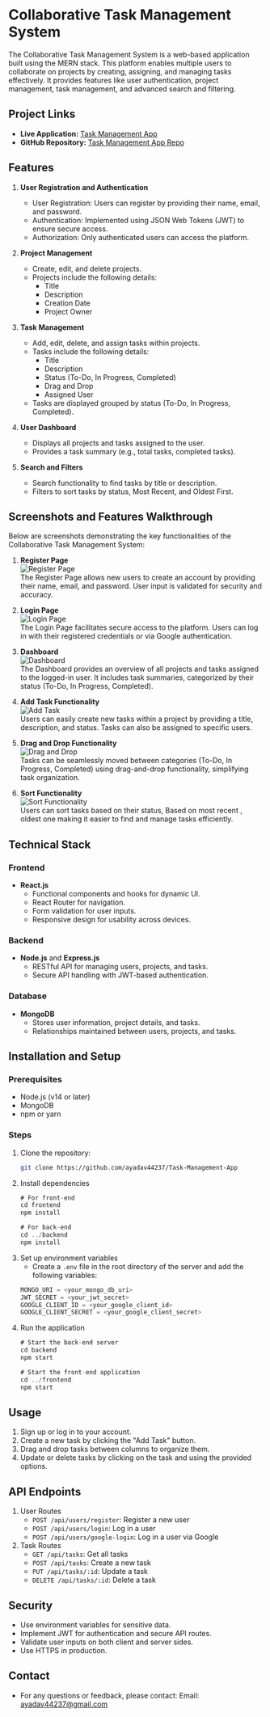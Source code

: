 # Collaborative Task Management System

The Collaborative Task Management System is a web-based application built using the MERN stack. This platform enables multiple users to collaborate on projects by creating, assigning, and managing tasks effectively. It provides features like user authentication, project management, task management, and advanced search and filtering.

## Project Links
- **Live Application:** [Task Management App](https://task-management-app-chi-swart.vercel.app/)
- **GitHub Repository:** [Task Management App Repo](https://github.com/ayadav44237/Task-Management-App)

## Features

1. **User Registration and Authentication**
   - User Registration: Users can register by providing their name, email, and password.
   - Authentication: Implemented using JSON Web Tokens (JWT) to ensure secure access.
   - Authorization: Only authenticated users can access the platform.

2. **Project Management**
   - Create, edit, and delete projects.
   - Projects include the following details:
     - Title
     - Description
     - Creation Date
     - Project Owner

3. **Task Management**
   - Add, edit, delete, and assign tasks within projects.
   - Tasks include the following details:
     - Title
     - Description
     - Status (To-Do, In Progress, Completed)
     - Drag and Drop
     - Assigned User
   - Tasks are displayed grouped by status (To-Do, In Progress, Completed).

4. **User Dashboard**
   - Displays all projects and tasks assigned to the user.
   - Provides a task summary (e.g., total tasks, completed tasks).

5. **Search and Filters**
   - Search functionality to find tasks by title or description.
   - Filters to sort tasks by status, Most Recent, and Oldest First.

## Screenshots and Features Walkthrough

Below are screenshots demonstrating the key functionalities of the Collaborative Task Management System:

1. **Register Page**  
   ![Register Page](https://drive.google.com/file/d/1lkV2csW8O_qStG2wrmxK0FrwdxC_yi1B/view?usp=sharing)  
   The Register Page allows new users to create an account by providing their name, email, and password. User input is validated for security and accuracy.

2. **Login Page**  
   ![Login Page](https://drive.google.com/file/d/17asRKrByaoxEFVB_naRfBJag3_PylSGF/view?usp=sharing)  
   The Login Page facilitates secure access to the platform. Users can log in with their registered credentials or via Google authentication.

3. **Dashboard**  
   ![Dashboard](https://drive.google.com/file/d/15QRhvAlgoVY86ObPSjanVfCGHc1eoB_x/view?usp=sharing)  
   The Dashboard provides an overview of all projects and tasks assigned to the logged-in user. It includes task summaries, categorized by their status (To-Do, In Progress, Completed).

4. **Add Task Functionality**  
   ![Add Task](https://drive.google.com/file/d/1kJ6-stjefcb2sRMu3XSlAJJzQjJd4-YC/view?usp=sharing)  
   Users can easily create new tasks within a project by providing a title, description, and status. Tasks can also be assigned to specific users.

5. **Drag and Drop Functionality**  
   ![Drag and Drop](https://drive.google.com/file/d/1KL6HPebcT9--BTmR9WnMOdb_yqRgPL95/view?usp=sharing)  
   Tasks can be seamlessly moved between categories (To-Do, In Progress, Completed) using drag-and-drop functionality, simplifying task organization.

6. **Sort Functionality**  
   ![Sort Functionality](https://drive.google.com/file/d/1ijFCVA9hObnFhNfebJPQZi16QFxHGrpM/view?usp=sharing)  
   Users can sort tasks based on their status, Based on most recent , oldest one making it easier to find and manage tasks efficiently.


## Technical Stack

### Frontend
- **React.js**
  - Functional components and hooks for dynamic UI.
  - React Router for navigation.
  - Form validation for user inputs.
  - Responsive design for usability across devices.

### Backend
- **Node.js** and **Express.js**
  - RESTful API for managing users, projects, and tasks.
  - Secure API handling with JWT-based authentication.

### Database
- **MongoDB**
  - Stores user information, project details, and tasks.
  - Relationships maintained between users, projects, and tasks.

## Installation and Setup

### Prerequisites
- Node.js (v14 or later)
- MongoDB
- npm or yarn

### Steps
1. Clone the repository:
   ```bash
   git clone https://github.com/ayadav44237/Task-Management-App

2. Install dependencies
    ```javascript
    # For front-end
    cd frontend
    npm install
    
    # For back-end
    cd ../backend
    npm install
    ```
3. Set up environment variables
   - Create a `.env` file in the root directory of the server and add the following variables:
    ```javascript
    MONGO_URI = <your_mongo_db_uri>
    JWT_SECRET = <your_jwt_secret>
    GOOGLE_CLIENT_ID = <your_google_client_id>
    GOOGLE_CLIENT_SECRET = <your_google_client_secret>
    ```
4. Run the application
    ```javascript
    # Start the back-end server
    cd backend
    npm start
    
    # Start the front-end application
    cd ../frontend
    npm start
    ```
## Usage
1. Sign up or log in to your account.
2. Create a new task by clicking the "Add Task" button.
3. Drag and drop tasks between columns to organize them.
4. Update or delete tasks by clicking on the task and using the provided options.

## API Endpoints
1. User Routes
   - `POST /api/users/register`: Register a new user
   - `POST /api/users/login`: Log in a user
   - `POST /api/users/google-login`: Log in a user via Google
2. Task Routes
   - `GET /api/tasks`: Get all tasks
   - `POST /api/tasks`:  Create a new task
   - `PUT /api/tasks/:id`: Update a task
   - `DELETE /api/tasks/:id`: Delete a task

## Security
- Use environment variables for sensitive data.
- Implement JWT for authentication and secure API routes.
- Validate user inputs on both client and server sides.
- Use HTTPS in production.

## Contact
- For any questions or feedback, please contact:
  Email: ayadav44237@gmail.com



